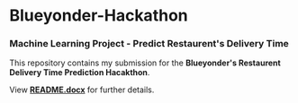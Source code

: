 # Blueyonder-Hackathon

### Machine Learning Project - Predict Restaurent's Delivery Time 

This repository contains my submission for the **Blueyonder's Restaurent Delivery Time Prediction Hacakthon**. 

View **[README.docx](https://github.com/Jay206-Programmer/Blueyonder-Hackathon/blob/main/README.docx)** for further details.
